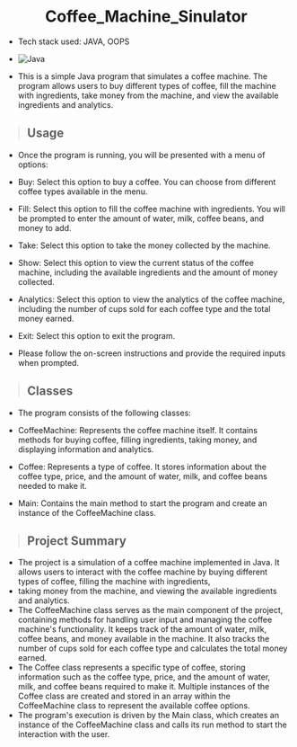 <h1 align="center"> Coffee_Machine_Sinulator </h1>

* Tech stack used: JAVA, OOPS
* ![Java](https://img.shields.io/badge/Language-Java%208%20or%20higher-yellow)

* This is a simple Java program that simulates a coffee machine. 
The program allows users to buy different types of coffee, fill the machine with ingredients, take money from the machine,
and view the available ingredients and analytics.

>## Usage
* Once the program is running, you will be presented with a menu of options:

* Buy: Select this option to buy a coffee. You can choose from different coffee types available in the menu.
* Fill: Select this option to fill the coffee machine with ingredients. You will be prompted to enter the amount of water, milk, coffee beans, and money to add.
* Take: Select this option to take the money collected by the machine.
* Show: Select this option to view the current status of the coffee machine, including the available ingredients and the amount of money collected.
* Analytics: Select this option to view the analytics of the coffee machine, including the number of cups sold for each coffee type and the total money earned.
* Exit: Select this option to exit the program.
* Please follow the on-screen instructions and provide the required inputs when prompted.

>## Classes
* The program consists of the following classes:

* CoffeeMachine: Represents the coffee machine itself. It contains methods for buying coffee, filling ingredients, taking money, and displaying information and analytics.
* Coffee: Represents a type of coffee. It stores information about the coffee type, price, and the amount of water, milk, and coffee beans needed to make it.
* Main: Contains the main method to start the program and create an instance of the CoffeeMachine class.

>## Project Summary
* The project is a simulation of a coffee machine implemented in Java. It allows users to interact with the coffee machine by buying different types of coffee, filling the machine with ingredients, 
* taking money from the machine, and viewing the available ingredients and analytics.
* The CoffeeMachine class serves as the main component of the project, containing methods for handling user input and managing the coffee machine's functionality. 
It keeps track of the amount of water, milk, coffee beans, and money available in the machine.
 It also tracks the number of cups sold for each coffee type and calculates the total money earned.
* The Coffee class represents a specific type of coffee, storing information such as the coffee type, price, and the amount of water, milk,
 and coffee beans required to make it. Multiple instances of the Coffee class are created and stored in an array within the CoffeeMachine class to represent the available coffee options.
* The program's execution is driven by the Main class, which creates an instance of the CoffeeMachine class and calls its run method to start the interaction with the user.
